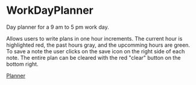 # WorkDayPlanner
Day planner for a 9 am to 5 pm work day.

Allows users to write plans in one hour increments. The current hour is highlighted red, the past hours gray, and the upcomming hours are green. To save a note the user clicks on the save icon on the right side of each note. The entire plan can be cleared with the red "clear" button on the bottom right. 

[Planner](https://chrismw7579.github.io/WorkDayPlanner/)



